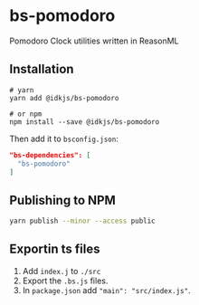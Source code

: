 # bs-pomodoro

Pomodoro Clock utilities written in ReasonML

## Installation

```shell
# yarn
yarn add @idkjs/bs-pomodoro

# or npm
npm install --save @idkjs/bs-pomodoro
```

Then add it to `bsconfig.json`:

```json
"bs-dependencies": [
  "bs-pomodoro"
]
```

## Publishing to NPM

```sh
yarn publish --minor --access public
```

## Exportin ts files

1. Add `index.j` to `./src`
2. Export the `.bs.js` files.
3. In `package.json` add `"main": "src/index.js"`.